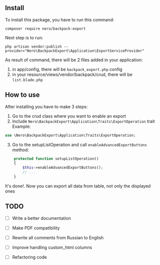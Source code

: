 ## Install

To install this package, you have to run this command:

```
composer require nero/backpack-export
```

Next step is to run:

```
php artisan vendor:publish --provider="Nero\BackpackExport\Application\ExportServiceProvider"
```

As result of command, there will be 2 files added in your application:

1. in app/config, there will be `backpack_export.php` config
2. in your resource/views/vendor/backpack/crud, there will be `list.blade.php`

## How to use

After installing you have to make 3 steps:

1. Go to the crud class where you want to enable an export
2. Include `Nero\BackpackExport\Application\Traits\ExportOperation` trait
   Example:

```php
use \Nero\BackpackExport\Application\Traits\ExportOperation;
```

3. Go to the setupListOperation and call `enableAdvancedExportButtons` method:

```php
    protected function setupListOperation()
    {
        $this->enableAdvancedExportButtons();
        // ...
    }
```

It's done!. Now you can export all data from table, not only the displayed ones


## TODO

- [ ] Write a better documentation
- [ ] Make PDF compatibility
- [ ] Rewrite all comments from Russian to English
- [ ] Improve handling custom_html columns
- [ ] Refactoring code

